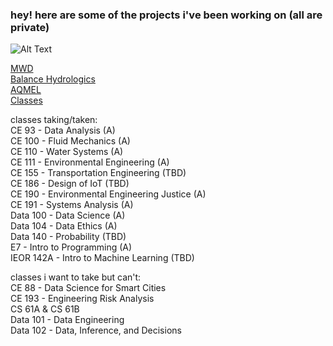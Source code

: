 ### hey! here are some of the projects i've been working on (all are private) 

![Alt Text](https://media.giphy.com/media/v1.Y2lkPTc5MGI3NjExM2Znd24xMndmNHlscHoyNWJqNjE5Z3pubmwyd3poY3ZudTl5cjJ4diZlcD12MV9pbnRlcm5hbF9naWZfYnlfaWQmY3Q9Zw/jxETRYAi2KReel7pqy/giphy.gif)

[MWD](https://github.com/isabellegoebel/mwd)  
[Balance Hydrologics](https://github.com/isabellegoebel/bh)  
[AQMEL](https://github.com/isabellegoebel/aqmel)  
[Classes](https://github.com/isabellegoebel/classes)   

classes taking/taken:  
CE 93 - Data Analysis (A)  
CE 100 - Fluid Mechanics (A)  
CE 110 - Water Systems (A)  
CE 111 - Environmental Engineering (A)  
CE 155 - Transportation Engineering (TBD)  
CE 186 - Design of IoT (TBD)  
CE 190 - Environmental Engineering Justice (A)  
CE 191 - Systems Analysis (A)  
Data 100 - Data Science (A)  
Data 104 - Data Ethics (A)  
Data 140 - Probability (TBD)  
E7 - Intro to Programming (A)  
IEOR 142A - Intro to Machine Learning  (TBD)

classes i want to take but can't:  
CE 88 - Data Science for Smart Cities  
CE 193 - Engineering Risk Analysis  
CS 61A & CS 61B  
Data 101 - Data Engineering  
Data 102 - Data, Inference, and Decisions  


